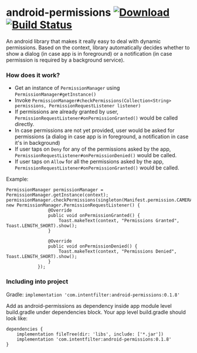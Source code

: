 # android-permissions [ ![Download](https://api.bintray.com/packages/nishkarsh/maven/com.intentfilter%3Aandroid-permissions/images/download.svg) ](https://bintray.com/nishkarsh/maven/com.intentfilter%3Aandroid-permissions/_latestVersion) [![Build Status](https://travis-ci.org/nishkarsh/android-permissions.svg?branch=master)](https://travis-ci.org/nishkarsh/android-permissions)
An android library that makes it really easy to deal with dynamic permissions. Based on the context, library automatically decides whether to show a dialog (in case app is in foreground) or a notification (in case permission is required by a background service).

### How does it work?
- Get an instance of `PermissionManager` using `PermissionManager#getInstance()`
- Invoke `PermissionManager#checkPermissions(Collection<String> permissions, PermissionRequestListener listener)`
- If permissions are already granted by user, `PermissionRequestListener#onPermissionGranted()` would be called directly.
- In case permissions are not yet provided, user would be asked for permissions (a dialog in case app is in foreground, a notification in case it's in background)
- If user taps on `Deny` for any of the permissions asked by the app, `PermissionRequestListener#onPermissionDenied()` would be called.
- If user taps on `Allow` for all the permissions asked by the app, `PermissionRequestListener#onPermissionGranted()` would be called.

Example:
```
PermissionManager permissionManager = PermissionManager.getInstance(context);
permissionManager.checkPermissions(singleton(Manifest.permission.CAMERA), new PermissionManager.PermissionRequestListener() {
                @Override
                public void onPermissionGranted() {
                    Toast.makeText(context, "Permissions Granted", Toast.LENGTH_SHORT).show();
                }

                @Override
                public void onPermissionDenied() {
                    Toast.makeText(context, "Permissions Denied", Toast.LENGTH_SHORT).show();
                }
            });
```

### Including into project

Gradle: `implementation 'com.intentfilter:android-permissions:0.1.8'`

Add as android-permissions as dependency inside app module level build.gradle under dependencies block. Your app level build.gradle should look like:

```
dependencies {
    implementation fileTree(dir: 'libs', include: ['*.jar'])
    implementation 'com.intentfilter:android-permissions:0.1.8'
}
```
